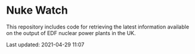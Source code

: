# Nuke Watch

This repository includes code for retrieving the latest information available on the output of EDF nuclear power plants in the UK.

Last updated: 2021-04-29 11:07